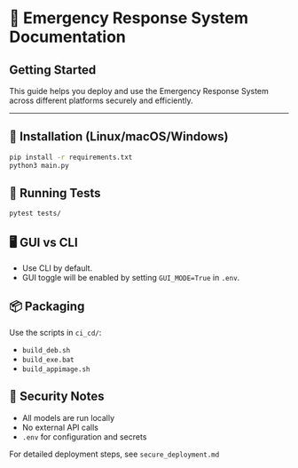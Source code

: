 # 📘 Emergency Response System Documentation

## Getting Started

This guide helps you deploy and use the Emergency Response System across different platforms securely and efficiently.

---

## 🔧 Installation (Linux/macOS/Windows)

```bash
pip install -r requirements.txt
python3 main.py
```

## 🧪 Running Tests

```bash
pytest tests/
```

## 🖥️ GUI vs CLI

- Use CLI by default.
- GUI toggle will be enabled by setting `GUI_MODE=True` in `.env`.

## 📦 Packaging

Use the scripts in `ci_cd/`:
- `build_deb.sh`
- `build_exe.bat`
- `build_appimage.sh`

## 🔐 Security Notes

- All models are run locally
- No external API calls
- `.env` for configuration and secrets

For detailed deployment steps, see `secure_deployment.md`
